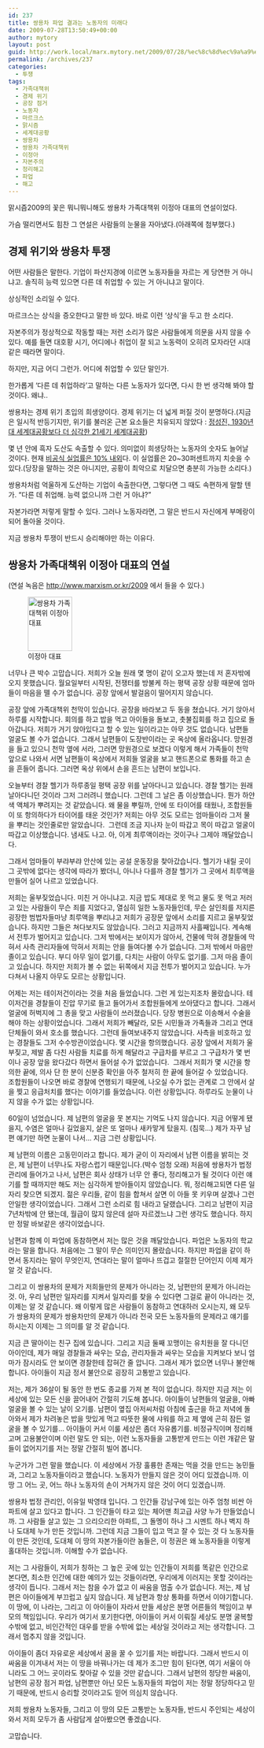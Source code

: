```yaml
---
id: 237
title: 쌍용차 파업 결과는 노동자의 미래다
date: 2009-07-28T13:50:49+00:00
author: mytory
layout: post
guid: http://work.local/marx.mytory.net/2009/07/28/%ec%8c%8d%ec%9a%a9%ec%b0%a8-%ed%8c%8c%ec%97%85-%ea%b2%b0%ea%b3%bc%eb%8a%94-%eb%85%b8%eb%8f%99%ec%9e%90%ec%9d%98-%eb%af%b8%eb%9e%98%eb%8b%a4/
permalink: /archives/237
categories:
  - 투쟁
tags:
  - 가족대책위
  - 경제 위기
  - 공장 점거
  - 노동자
  - 마르크스
  - 맑시즘
  - 세계대공황
  - 쌍용차
  - 쌍용차 가족대책위
  - 이정아
  - 자본주의
  - 정리해고
  - 파업
  - 해고
---
```

맑시즘2009의 꽃은 뭐니뭐니해도 쌍용차 가족대책위 이정아 대표의 연설이었다.

가슴 떨리면서도 힘찬 그 연설은 사람들의 눈물을 자아냈다.(아래쪽에 첨부했다.)

## 경제 위기와&nbsp;쌍용차 투쟁

어떤 사람들은 말한다. 기업이 파산지경에 이르면 노동자들을 자르는 게 당연한 거 아니냐고. 솔직히 능력 있으면 다른 데 취업할 수 있는 거 아니냐고 말이다.

상싱적인 소리일 수 있다.

마르크스는 상식을 증오한다고 말한 바 있다. 바로 이런 &#8216;상식&#8217;을 두고 한 소리다.

자본주의가 정상적으로 작동할 때는 저런 소리가 많은 사람들에게 의문을 사지 않을 수 있다. 예를 들면 대호황 시기, 어디에나 취업이 잘 되고 노동력이 오히려 모자라던 시대 같은 때라면 말이다.

하지만, 지금 어디 그런가. 어디에 취업할 수 있단 말인가.

한가롭게 &#8216;다른 데 취업하라&#8217;고 말하는 다른 노동자가 있다면, 다시 한 번 생각해 봐야 할 것이다. 왜냐..

쌍용차는 경제 위기 초입의 희생양이다. 경제 위기는 더 넓게 퍼질 것이 분명하다.(지금은 일시적 반등기지만, 위기를 불러온 근본 요소들은 치유되지 않았다 : <a href="http://www.wspaper.org/article/6684" target="_blank" title="[http://www.wspaper.org/article/6684]로 이동합니다.">정성진, 1930년대 세계대공황보다 더 심각한 21세기 세계대공황</a>)

몇 년 안에 흑자 도산도 속출할 수 있다. 의미없이 희생당하는 노동자의 숫자도 늘어날 것이다. 현재 <a href="http://www.hani.co.kr/arti/economy/economy_general/356896.html" target="_blank" title="[http://www.hani.co.kr/arti/economy/economy_general/356896.html]로 이동합니다.">비공식 실업률은 10% 내외</a>다. 이 실업률은 20~30퍼센트까지 치솟을 수 있다.(당장을 말하는 것은 아니지만, 공황이 최악으로 치달으면 충분히 가능한 소리다.)

쌍용차처럼 억울하게 도산하는 기업이 속출한다면, 그렇다면 그 때도 속편하게 말할 텐가. &#8220;다른 데 취업해. 능력 없으니까 그런 거 아냐?&#8221;

자본가라면 저렇게 말할 수 있다. 그러나 노동자라면, 그 말은 반드시 자신에게 부메랑이 되어 돌아올 것이다.

지금 쌍용차 투쟁이 반드시 승리해야만 하는 이유다.

## 쌍용차 가족대책위 이정아 대표의 연설

(연설 녹음은 <a href="http://www.marxism.or.kr/2009" target="_blank" title="[http://www.marxism.or.kr/2009]로 이동합니다.">http://www.marxism.or.kr/2009</a> 에서 들을 수 있다.)</p> 

<figure style="width: 90px" class="wp-caption alignleft"><img src="http://work.local/marx.mytory.net/wp-content/uploads/1/cfile3.uf.202490264A6F020F23A9B5.jpg" width="90" height="110.00000000000001" alt="쌍용차 가족대책위 이정아 대표" filename="cfile3.uf.202490264A6F020F23A9B5.jpg" filemime="" /><figcaption class="wp-caption-text">이정아 대표</figcaption></figure>너무나 큰 박수 고맙습니다. 저희가 오늘 원래 몇 명이 같이 오고자 했는데 저 혼자밖에 오지 못했습니다. 월요일부터 시작된, 전쟁터를 방불케 하는 평택 공장 상황 때문에 엄마들이 마음을 뗄 수가 없습니다. 공장 앞에서 발걸음이 떨어지지 않습니다.

공장 앞에 가족대책위 천막이 있습니다. 공장을 바라보고 두 동을 쳤습니다. 거기 앉아서 하루를 시작합니다. 회의를 하고 밥을 먹고 아이들을 돌보고, 촛불집회를 하고 집으로 돌아갑니다. 저희가 거기 앉아있다고 할 수 있는 일이라고는 아무 것도 없습니다. 남편들 얼굴도 볼 수가 없습니다. 그래서 남편들이 도장반이라는 곳 옥상에 올라옵니다. 망원경을 들고 있으니 천막 옆에 서라, 그러면 망원경으로 보겠다 이렇게 해서 가족들이 천막 앞으로 나와서 서면 남편들이 옥상에서 저희들 얼굴을 보고 핸드폰으로 통화를 하고 손을 흔들어 줍니다. 그러면 옥상 위에서 손을 흔드는 남편이 보입니다.

오늘부터 경찰 헬기가 하루종일 평택 공장 위를 날아다니고 있습니다. 경찰 헬기는 원래 날아다니던 것이라 그저 그러려니 했습니다. 그런데 그 날은 좀 이상했습니다. 뭔가 하얀색 액체가 뿌려지는 것 같았습니다. 왜 물을 뿌릴까, 안에 또 타이어를 태웠나, 조합원들이 또 항의하다가 타이어를 태운 것인가? 저희는 아무 것도 모르는 엄마들이라 그저 물을 뿌리는 것인줄로만 알았습니다. &nbsp;그런데 조금 지나자 눈이 따갑고 목이 따갑고 얼굴이 따갑고 이상했습니다. 냄새도 나고. 아, 이게 최루액이라는 것이구나 그제야 깨달았습니다.

그래서 엄마들이 부랴부랴 안산에 있는 공설 운동장을 찾아갔습니다. 헬기가 내릴 곳이 그 곳밖에 없다는 생각에 따라가 봤더니, 아니나 다를까 경찰 헬기가 그 곳에서 최루액을 만들어 실어 나르고 있었습니다.

저희는 울부짖었습니다. 미친 거 아니냐고. 지금 밥도 제대로 못 먹고 물도 못 먹고 저러고 있는 사람들이 무슨 죄를 지었다고, 열심히 일한 노동자들인데, 무슨 살인죄를 저지른 굉장한 범법자들마냥 최루액을 뿌리냐고 저희가 공장문 앞에서 소리를 지르고 울부짖었습니다. 하지만 그들은 쳐다보지도 않았습니다. 그러고 지금까지 사흘째입니다. 계속해서 전투가 벌어지고 있습니다. 그저 밖에서는 보이지가 않아서, 건물에 막혀 경찰들에 막혀서 사측 관리자들에 막혀서 저희는 안을 들여다볼 수가 없습니다. 그저 밖에서 마음만 졸이고 있습니다. 부디 아무 일이 없기를, 다치는 사람이 아무도 없기를. 그저 마음 졸이고 있습니다. 하지만 저희가 볼 수 없는 뒤쪽에서 지금 전투가 벌어지고 있습니다. 누가 다쳐서 나올지 아무도 모르는 상황입니다.

어제는 저는 테이저건이라는 것을 처음 들었습니다. 그런 게 있는지조차 몰랐습니다. 테이저건을 경찰들이 진압 무기로 들고 들어가서 조합원들에게 쏘아댔다고 합니다. 그래서 얼굴에 허벅지에 그 총을 맞고 사람들이 쓰러졌습니다. 당장 병원으로 이송해서 수술을 해야 하는 상황이었습니다. 그래서 저희가 빼달라, 모든 시민들과 가족들과 그리고 연대단체들이 와서 호소를 했습니다. 그런데 들여보내주지 않았습니다. 사측을 비호하고 있는 경찰들도 그저 수수방관이었습니다. 몇 시간을 항의했습니다. 공장 앞에서 저희가 울부짖고, 제발 좀 다친 사람들 치료를 하게 해달라고 구급차를 부르고 그 구급차가 몇 번이나 공장 앞을 왔다갔다 하면서 들어설 수가 없었습니다. &nbsp;그래서 저희가 몇 시간을 항의한 끝에, 의사 단 한 분이 신분증 확인을 아주 철저히 한 끝에 들어갈 수 있었습니다. 조합원들이 나오면 바로 경찰에 연행되기 때문에, 나오실 수가 없는 관계로 그 안에서 살을 찢고 응급처치를 했다는 이야기를 들었습니다. 이런 상황입니다. 하루라도 눈물이 나지 않을 수가 없는 상황입니다.

60일이 넘었습니다. 제 남편의 얼굴을 못 본지는 기억도 나지 않습니다. 지금 어떻게 됐을지, 수염은 얼마나 길었을지, 살은 또 얼마나 새카맣게 탔을지. (침묵&#8230;) 제가 자꾸 남편 얘기만 하면 눈물이 나서&#8230; 지금 그런 상황입니다.

제 남편의 이름은 고동민이라고 합니다. 제가 굳이 이 자리에서 남편 이름을 밝히는 것은, 제 남편이 너무나도 자랑스럽기 때문입니다.(박수 엄청 오래) 처음에 쌍용차가 법정관리에 들어가고 나서, 남편은 회사 상태가 너무 안 좋다, 정리해고가 될 것이다 이런 얘기를 할 때까지만 해도 저는 심각하게 받아들이지 않았습니다. 뭐, 정리해고되면 다른 일자리 찾으면 되겠지. 젊은 우리들, 같이 힘을 합쳐서 살면 이 아들 못 키우며 살겠나 그런 안일한 생각이었습니다. 그래서 그런 소리로 힘 내라고 달랬습니다. 그리고 남편이 지금 7년차밖에 안 됐는데, 월급이 많지 않은데 설마 자르겠느냐 그런 생각도 했습니다. 하지만 정말 바보같은 생각이었습니다.

남편과 함께 이 파업에 동참하면서 저는 많은 것을 깨달았습니다. 파업은 노동자의 학교라는 말을 합니다. 처음에는 그 말이 무슨 의미인지 몰랐습니다. 하지만 파업을 같이 하면서 동지라는 말이 무엇인지, 연대라는 말이 얼마나 뜨겁고 절절한 단어인지 이제 제가 알 것 같습니다.

그리고 이 쌍용차의 문제가 저희들만의 문제가 아니라는 것, 남편만의 문제가 아니라는 것. 아, 우리 남편만 일자리를 지켜서 일자리를 찾을 수 있다면 그걸로 끝이 아니라는 것, 이제는 알 것 같습니다. 왜 이렇게 많은 사람들이 동참하고 연대하러 오시는지, 왜 모두가 쌍용차의 문제가 쌍용차만의 문제가 아니라 전국 모든 노동자들의 문제라고 얘기를 하시는지 이제는 그 의미를 알 것 같습니다.

지금 큰 딸아이는 친구 집에 있습니다. 그리고 지금 둘째 꼬맹이는 유치원을 잘 다니던 아이인데, 제가 매일 경찰들과 싸우는 모습, 관리자들과 싸우는 모습을 지켜보다 보니 엄마가 잠시라도 안 보이면 경찰한테 잡혀간 줄 압니다. 그래서 제가 없으면 너무나 불안해 합니다. 아이들이 지금 정서 불안으로 굉장히 고통받고 있습니다.

저는, 제가 36살이 될 동안 한 번도 종교를 가져 본 적이 없습니다. 하지만 지금 저는 이 세상에 있는 모든 신을 끌어내어 간절히 기도해 봅니다. 아이들이 남편들의 얼굴을, 아빠 얼굴을 볼 수 있는 날이 오기를. 남편이 옆집 아저씨처럼 아침에 출근을 하고 저녁에 돌아와서 제가 차려놓은 밥을 맛있게 먹고 따뜻한 물에 샤워를 하고 제 옆에 곤히 잠든 얼굴을 볼 수 있기를&#8230; 아이들이 커서 이룰 세상은 좀더 자유롭기를. 비정규직이며 정리해고며 고용불안이며 이런 말도 안 되는, 이런 노동자들을 고통받게 만드는 이런 개같은 말들이 없어지기를 저는 정말 간절히 빌어 봅니다.

누군가가 그런 말을 했습니다. 이 세상에서 가장 훌륭한 존재는 먹을 것을 만드는 농민들과, 그리고 노동자들이라고 했습니다. 노동자가 만들지 않은 것이 어디 있겠습니까. 이 땅 그 어느 곳, 어느 하나 노동자의 손이 거쳐가지 않은 것이 어디 있겠습니까.&nbsp;

쌍용차 법정 관리인, 이유일 박영태 입니다. 그 인간들 강남구에 있는 아주 엄청 비싼 아파트에 살고 있다고 합니다. 그 인간들이 타고 있는 체어맨 최고급 사양 누가 만들었습니까. 그 사람들 살고 있는 그 으리으리한 아파트, 그 돌멩이 하나 그 시멘트 하나 벽지 하나 도대체 누가 만든 것입니까. 그런데 지금 그들이 입고 먹고 잘 수 있는 것 다 노동자들이 만든 것인데, 도대체 이 땅의 자본가들이란 놈들은, 이 정권은 왜 노동자들을 이렇게 홀대하는 것입니까. 이해할 수가 없습니다.

저는 그 사람들이, 저희가 칭하는 그 높은 곳에 있는 인간들이 저희를 똑같은 인간으로 본다면, 최소한 인간에 대한 예의가 있는 것들이라면, 우리에게 이러지는 못할 것이라는 생각이 듭니다. 그래서 저는 참을 수가 없고 이 싸움을 멈출 수가 없습니다. 저는, 제 남편은 아이들에게 부끄럽고 싶지 않습니다. 제 남편과 항상 통화를 하면서 이야기합니다. 이 땅에, 이 나라는, 그리고 이 아이들이 자라서 만들 세상은 분명 어른들의 책임이고 부모의 책임입니다. 우리가 여기서 포기한다면, 아이들이 커서 이뤄질 세상도 분명 굴복할 수밖에 없고, 비인간적인 대우를 받을 수밖에 없는 세상일 것이라고 저는 생각합니다. 그래서 멈추지 않을 것입니다.

아이들이 좀더 자유로운 세상에서 꿈을 꿀 수 있기를 저는 바랍니다. 그래서 반드시 이 싸움을 이겨내서 저는 이 땅을 바꿔나가는 데 제가 조그만 힘이 된다면, 여기 서울이 아니라도 그 어느 곳이라도 찾아갈 수 있을 것만 같습니다. 그래서 남편의 정당한 싸움이, 남편의 공장 점거 파업, 남편뿐만 아닌 모든 노동자들의 파업이 저는 정말 정당하다고 믿기 때문에, 반드시 승리할 것이라고도 믿어 의심치 않습니다.

저희 쌍용차 노동자들, 그리고 이 땅의 모든 고통받는 노동자들, 반드시 주인되는 세상이 와서 저희 모두가 좀 사람답게 살아봤으면 좋겠습니다.

고맙습니다.</p>